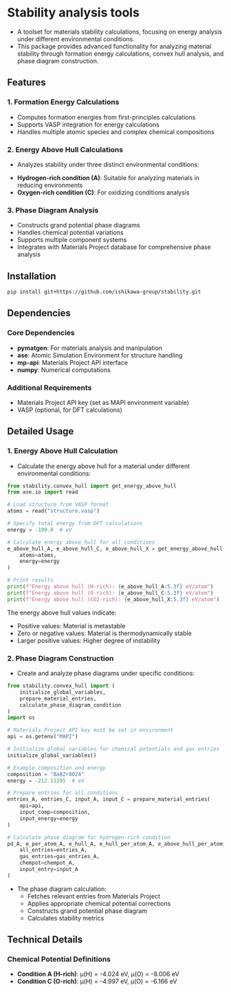 # Stability analysis tools
* A toolset for materials stability calculations, focusing on energy analysis under different environmental conditions.
* This package provides advanced functionality for analyzing material stability through formation energy calculations, convex hull analysis, and phase diagram construction.

## Features
### 1. Formation Energy Calculations
- Computes formation energies from first-principles calculations
- Supports VASP integration for energy calculations
- Handles multiple atomic species and complex chemical compositions

### 2. Energy Above Hull Calculations
* Analyzes stability under three distinct environmental conditions:
- **Hydrogen-rich condition (A)**: Suitable for analyzing materials in reducing environments
- **Oxygen-rich condition (C)**: For oxidizing conditions analysis

### 3. Phase Diagram Analysis
- Constructs grand potential phase diagrams
- Handles chemical potential variations
- Supports multiple component systems
- Integrates with Materials Project database for comprehensive phase analysis

## Installation

```bash
pip install git+https://github.com/ishikawa-group/stability.git
```

## Dependencies
### Core Dependencies
- **pymatgen**: For materials analysis and manipulation
- **ase**: Atomic Simulation Environment for structure handling
- **mp-api**: Materials Project API interface
- **numpy**: Numerical computations

### Additional Requirements
- Materials Project API key (set as MAPI environment variable)
- VASP (optional, for DFT calculations)

## Detailed Usage
### 1. Energy Above Hull Calculation
* Calculate the energy above hull for a material under different environmental conditions:

```python
from stability.convex_hull import get_energy_above_hull
from ase.io import read

# Load structure from VASP format
atoms = read("structure.vasp")

# Specify total energy from DFT calculations
energy = -100.0  # eV

# Calculate energy above hull for all conditions
e_above_hull_A, e_above_hull_C, e_above_hull_X = get_energy_above_hull(
    atoms=atoms,
    energy=energy
)

# Print results
print(f"Energy above hull (H-rich): {e_above_hull_A:5.3f} eV/atom")
print(f"Energy above hull (O-rich): {e_above_hull_C:5.3f} eV/atom") 
print(f"Energy above hull (CO2-rich): {e_above_hull_X:5.3f} eV/atom")
```

The energy above hull values indicate:
- Positive values: Material is metastable
- Zero or negative values: Material is thermodynamically stable
- Larger positive values: Higher degree of instability

### 2. Phase Diagram Construction
* Create and analyze phase diagrams under specific conditions:

```python
from stability.convex_hull import (
    initialize_global_variables,
    prepare_material_entries,
    calculate_phase_diagram_condition
)
import os

# Materials Project API key must be set in environment
api = os.getenv("MAPI")

# Initialize global variables for chemical potentials and gas entries
initialize_global_variables()

# Example composition and energy
composition = "Ba8Zr8O24"
energy = -212.11205  # eV

# Prepare entries for all conditions
entries_A, entries_C, input_A, input_C = prepare_material_entries(
    api=api,
    input_comp=composition,
    input_energy=energy
)

# Calculate phase diagram for hydrogen-rich condition
pd_A, e_per_atom_A, e_hull_A, e_hull_per_atom_A, e_above_hull_per_atom_A = calculate_phase_diagram_condition(
    all_entries=entries_A,
    gas_entries=gas_entries_A,
    chempot=chempot_A,
    input_entry=input_A
)
```

* The phase diagram calculation:
  - Fetches relevant entries from Materials Project
  - Applies appropriate chemical potential corrections
  - Constructs grand potential phase diagram
  - Calculates stability metrics

## Technical Details
### Chemical Potential Definitions
- **Condition A (H-rich)**: μ(H) = -4.024 eV, μ(O) = -8.006 eV
- **Condition C (O-rich)**: μ(H) = -4.997 eV, μ(O) = -6.166 eV
